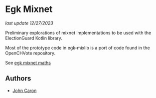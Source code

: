 # Egk Mixnet

_last update 12/27/2023_

Preliminary explorations of mixnet implementations to be used with the ElectionGuard Kotlin library.

Most of the prototype code in egk-mixlib is a port of code found in the OpenCHVote repository.

See [egk mixnet maths](docs/maths.md)

## Authors
- [John Caron](https://github.com/JohnLCaron)
